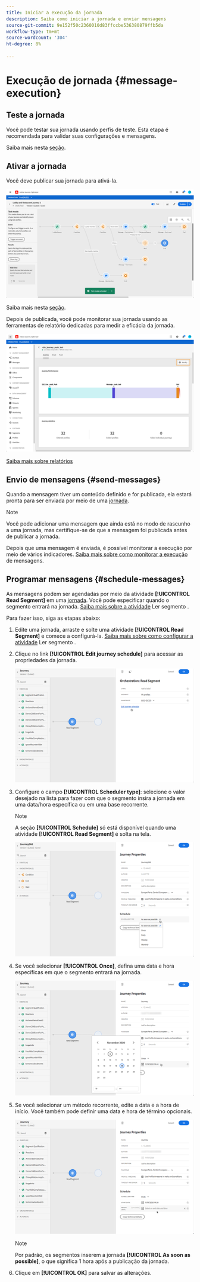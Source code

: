 ```yaml
---
title: Iniciar a execução da jornada
description: Saiba como iniciar a jornada e enviar mensagens
source-git-commit: 9e152f50c2360010d83ffccbe536380879ffb5da
workflow-type: tm+mt
source-wordcount: '304'
ht-degree: 8%

---
```



# Execução de jornada {#message-execution}

## Teste a jornada

Você pode testar sua jornada usando perfis de teste. Esta etapa é recomendada para validar suas configurações e mensagens.

Saiba mais nesta [seção](testing-the-journey.md).

## Ativar a jornada

Você deve publicar sua jornada para ativá-la.

![](../assets/jo-journeyuc2_32bis.png)

Saiba mais nesta [seção](publishing-the-journey.md).


Depois de publicada, você pode monitorar sua jornada usando as ferramentas de relatório dedicadas para medir a eficácia da jornada.

![](../assets/jo-dynamic_report_journey_12.png)

[Saiba mais sobre relatórios](../reports/live-report.md)

## Envio de mensagens {#send-messages}

Quando a mensagem tiver um conteúdo definido e for publicada, ela estará pronta para ser enviada por meio de uma [jornada](journey.md).

>[!NOTE]
>
>Você pode adicionar uma mensagem que ainda está no modo de rascunho a uma jornada, mas certifique-se de que a mensagem foi publicada antes de publicar a jornada.

Depois que uma mensagem é enviada, é possível monitorar a execução por meio de vários indicadores. [Saiba mais sobre como monitorar a execução](../message-monitoring.md) de mensagens.

## Programar mensagens {#schedule-messages}

As mensagens podem ser agendadas por meio da atividade **[!UICONTROL Read Segment]** em uma [jornada](journey.md). Você pode especificar quando o segmento entrará na jornada. [Saiba mais sobre a atividade](read-segment.md) Ler segmento .

Para fazer isso, siga as etapas abaixo:

1. Edite uma jornada, arraste e solte uma atividade **[!UICONTROL Read Segment]** e comece a configurá-la. [Saiba mais sobre como configurar a atividade](read-segment.md#configuring-segment-trigger-activity) Ler segmento .

1. Clique no link **[!UICONTROL Edit journey schedule]** para acessar as propriedades da jornada.

   ![](../assets/message-read-segment-schedule.png)

1. Configure o campo **[!UICONTROL Scheduler type]**: selecione o valor desejado na lista para fazer com que o segmento insira a jornada em uma data/hora específica ou em uma base recorrente.

   >[!NOTE]
   >
   >A seção **[!UICONTROL Schedule]** só está disponível quando uma atividade **[!UICONTROL Read Segment]** é solta na tela.

   ![](../assets/message-read-segment-scheduler.png)

1. Se você selecionar **[!UICONTROL Once]**, defina uma data e hora específicas em que o segmento entrará na jornada.

   ![](../assets/message-read-segment-scheduler-once.png)

1. Se você selecionar um método recorrente, edite a data e a hora de início. Você também pode definir uma data e hora de término opcionais.

   ![](../assets/message-read-segment-scheduler-daily.png)

   >[!NOTE]
   >
   >Por padrão, os segmentos inserem a jornada **[!UICONTROL As soon as possible]**, o que significa 1 hora após a publicação da jornada.

1. Clique em **[!UICONTROL OK]** para salvar as alterações.

<!--Unitary messages that are triggered by an event within a journey cannot be scheduled.-->
